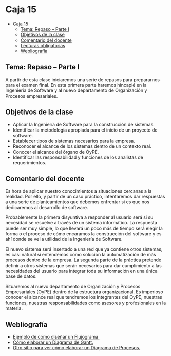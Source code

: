 # Caja 15

<!--toc:start-->
- [Caja 15](#caja-15)
  - [Tema: Repaso – Parte I](#tema-repaso-parte-i)
  - [Objetivos de la clase](#objetivos-de-la-clase)
  - [Comentario del docente](#comentario-del-docente)
  - [Lecturas obligatorias](#lecturas-obligatorias)
  - [Webliografía](#webliografía)
<!--toc:end-->

## Tema: Repaso – Parte I

A partir de esta clase iniciaremos una serie de repasos para prepararnos para el examen final. En esta primera parte haremos hincapié en la Ingeniería de Software y al nuevo departamento de Organización y Procesos empresariales.

## Objetivos de la clase

- Aplicar la Ingeniería de Software para la construcción de sistemas.
- Identificar la metodología apropiada para el inicio de un proyecto de software.
- Establecer tipos de sistemas necesarios para la empresa.
- Reconocer el alcance de los sistemas dentro de un contexto real.
- Conocer el alcance del órgano de OyPE.
- Identificar las responsabilidad y funciones de los analistas de requerimientos.

## Comentario del docente

Es hora de aplicar nuestro conocimientos a situaciones cercanas a la realidad. Por ello, y partir de un caso práctico, intentaremos dar respuestas a una serie de planteamientos que debemos enfrentar si es que nos dedicaremos al desarrollo de software.

Probablemente la primera disyuntiva a responder al usuario será si su necesidad se resuelve a través de un sistema informático. La respuesta puede ser muy simple, lo que llevará un poco más de tiempo será elegir la forma o el proceso de cómo encaramos la construcción del software y es ahí donde se ve la utilidad de la Ingeniería de Software.

El nuevo sistema será insertado a una red que ya contiene otros sistemas, es casi natural si entendemos como solución la automatización de más procesos dentro de la empresa. La segunda parte de la práctica pretende definir a otros sistemas que serán necesarios para dar cumplimiento a las necesidades del usuario para integrar toda su información en una única base de datos.

Situaremos al nuevo departamento de Organización y Procesos Empresariales (OyPE) dentro de la estructura organizacional. Es imperioso conocer el alcance real que tendremos los integrantes del OyPE, nuestras funciones, nuestras responsabilidades como asesores y profesionales en la materia.

## Webliografía

- [Ejemplo de cómo diseñar un Flujograma.](http://www.scribd.com/doc/6452710/Diseno-flujograma)
- [Cómo elaborar un Diagrama de Gantt.](http://tugimnasiacerebral.com/herramientas-de-estudio/que-es-un-diagrama-o-grafica-de-gantt)
- [Otro sitio para ver cómo elaborar un Diagrama de Procesos.](https://www.obs-edu.com/int/blog-project-management/diagramas-de-gantt/como-se-construye-un-diagrama-de-gantt)

